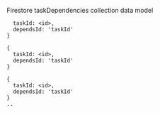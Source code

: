 Firestore taskDependencies collection data model

```{
  taskId: <id>,
  dependsId: 'taskId'
}

{
  taskId: <id>,
  dependsId: 'taskId'
}

{
  taskId: <id>,
  dependsId: 'taskId'
}
..
```
